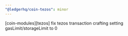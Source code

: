```yaml
---
"@ledgerhq/coin-tezos": minor
---
```


[coin-modules][tezos] fix tezos transaction crafting setting gasLimit/storageLimit to 0
